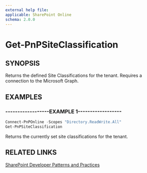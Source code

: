 ```yaml
---
external help file:
applicable: SharePoint Online
schema: 2.0.0
---
```

# Get-PnPSiteClassification

## SYNOPSIS
Returns the defined Site Classifications for the tenant. Requires a connection to the Microsoft Graph.

## EXAMPLES

### ------------------EXAMPLE 1------------------
```powershell
Connect-PnPOnline -Scopes "Directory.ReadWrite.All"
Get-PnPSiteClassification
```

Returns the currently set site classifications for the tenant.

## RELATED LINKS

[SharePoint Developer Patterns and Practices](http://aka.ms/sppnp)